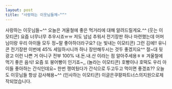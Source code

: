 ```yaml
---
layout: post
title: "사랑하는 이웃님들께~^^"
---
```

사랑하는 이웃님들~^^ 오늘은 겨울철에 좋은 먹거리에 대해 알려드릴게요.^^
(웃는 이모티콘)
요즘 너무너무 추우시죠ㅠㅠ 
저도 넘넘 추워서 전기장판 하나 마련했는데
어머님이랑 우리 아이들 모두 정~말 좋아하더라구요?
(눈 빛내는 이모티콘)
그런 김에!! 유니콘 전기장판 이번에 45% 세일하시니까
하나 장만해두시는 것두 좋겠지요^^ 
절~대 뒷광고 이런 나쁜 거 아니구
전부 100% 내.돈.내.산 이라는 점 알아주세용ㅎㅎ
겨울철에 먹기 좋은 음식! 요즘 또 붕어빵이 인기죠~,,
(놀라는 이모티콘)
호빵이나 호떡도 우리 아이들 좋아하는 간식인데요~
한번 쟁여뒀다가 간식으로 두고두고 먹이면 좋겠죠??
오늘도 이웃님들 항상 감사해용~^^
(인사하는 이모티콘)
이글은쿠팡파트너스의지원으로제작되었습니다.
